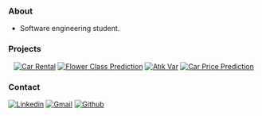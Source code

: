 
### About
- Software engineering student.

### Projects
<p align="center">
  <a href="https://github.com/emredemirr/CarRental"><img title="Car Rental" src="https://github-readme-stats.vercel.app/api/pin/?username=emredemirr&repo=CarRental&theme=material-palenight"></a>
  <a href="https://github.com/emredemirr/FlowerClassPrediction"><img title="Flower Class Prediction" src="https://github-readme-stats.vercel.app/api/pin/?username=emredemirr&repo=FlowerClassPrediction&theme=material-palenight"></a>
  <a href="https://github.com/emredemirr/AtikVar"><img title="Atık Var" src="https://github-readme-stats.vercel.app/api/pin/?username=emredemirr&repo=AtikVar&theme=material-palenight"></a>
   <a href="https://github.com/emredemirr/CarPricePrediction"><img title="Car Price Prediction" src="https://github-readme-stats.vercel.app/api/pin/?username=emredemirr&repo=CarPricePrediction&theme=material-palenight"></a>
</p>

### Contact
[![Linkedin](https://img.shields.io/badge/LinkedIn-0077B5?style=for-the-badge&logo=linkedin&logoColor=white)](https://www.linkedin.com/in/emredemirr/)
[![Gmail](https://img.shields.io/badge/Gmail-D14836?style=for-the-badge&logo=gmail&logoColor=white)](mailto:emreedemir@yahoo.com)
[![Github](https://img.shields.io/badge/GitHub-100000?style=for-the-badge&logo=github&logoColor=white)](https://github.com/emredemirr/)
